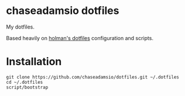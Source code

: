 # chaseadamsio dotfiles

My dotfiles.

Based heavily on [holman's dotfiles](https://github.com/holman/dotfiles) configuration and scripts.

# Installation

```
git clone https://github.com/chaseadamsio/dotfiles.git ~/.dotfiles
cd ~/.dotfiles
script/bootstrap
```
